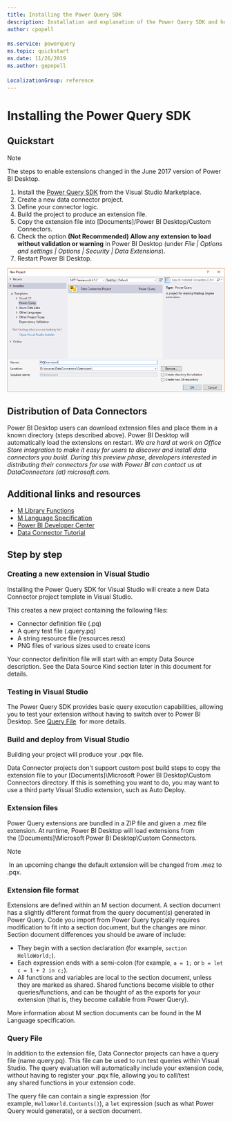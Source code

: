 ```yaml
---
title: Installing the Power Query SDK
description: Installation and explanation of the Power Query SDK and how to use Custom Connectors
author: cpopell

ms.service: powerquery
ms.topic: quickstart
ms.date: 11/26/2019
ms.author: gepopell

LocalizationGroup: reference
---
```


# Installing the Power Query SDK

## Quickstart

> [!Note] 
>The steps to enable extensions changed in the June 2017 version of Power BI Desktop.

1. Install the [Power Query SDK](https://aka.ms/powerquerysdk) from the Visual Studio Marketplace.
2. Create a new data connector project.
3. Define your connector logic.
4. Build the project to produce an extension file.
5. Copy the extension file into [Documents]/Power BI Desktop/Custom Connectors.
6. Check the option **(Not Recommended) Allow any extension to load without validation or warning** in Power BI Desktop (under *File | Options and settings | Options | Security | Data Extensions*).
7. Restart Power BI Desktop.

![Preview Feature](images/newProject.png)

## Distribution of Data Connectors

Power BI Desktop users can download extension files and place them in a known directory (steps described above). Power BI Desktop will automatically load the extensions on restart.
_We are hard at work on Office Store integration to make it easy for users to discover and install data connectors you build. During this preview phase, developers interested in distributing their connectors for use with Power BI can contact us at DataConnectors (at) microsoft.com._

## Additional links and resources
* [M Library Functions](/powerquery-m/power-query-m-function-reference)
* [M Language Specification](/powerquery-m/power-query-m-language-specification)
* [Power BI Developer Center](https://powerbi.microsoft.com/developers/)
* [Data Connector Tutorial](samples/TripPin/README.md)



## Step by step

### Creating a new extension in Visual Studio
Installing the Power Query SDK for Visual Studio will create a new Data Connector project template in Visual Studio.

This creates a new project containing the following files:

* Connector definition file (<connectorName>.pq)
* A query test file (<connectorName>.query.pq)
* A string resource file (resources.resx)
* PNG files of various sizes used to create icons


Your connector definition file will start with an empty Data Source description. See the Data Source Kind section later in this document for details.

### Testing in Visual Studio

The Power Query SDK provides basic query execution capabilities, allowing you to test your extension without having to switch over to Power BI Desktop. See [Query File](#query-file)  for more details.

### Build and deploy from Visual Studio

Building your project will produce your .pqx file.

Data Connector projects don't support custom post build steps to copy the extension file to your [Documents]\Microsoft Power BI Desktop\Custom Connectors directory. If this is something you want to do, you may want to use a third party Visual Studio extension, such as Auto Deploy.

### Extension files

Power Query extensions are bundled in a ZIP file and given a .mez file extension. At runtime, Power BI Desktop will load extensions from the [Documents]\Microsoft Power BI Desktop\Custom Connectors.

>[!Note]
> In an upcoming change the default extension will be changed from .mez to .pqx.

### Extension file format

Extensions are defined within an M section document. A section document has a slightly different format from the query document(s) generated in Power Query. Code you import from Power Query typically requires modification to fit into a section document, but the changes are minor. Section document differences you should be aware of include:

* They begin with a section declaration (for example, `section HelloWorld;`).
* Each expression ends with a semi-colon (for example, `a = 1;` or `b = let c = 1 + 2 in c;`).
* All functions and variables are local to the section document, unless they are marked as shared. Shared functions become visible to other queries/functions, and can be thought of as the exports for your extension (that is, they become callable from Power Query).

More information about M section documents can be found in the M Language specification.

### Query File
In addition to the extension file, Data Connector projects can have a query file (name.query.pq). This file can be used to run test queries within Visual Studio. The query evaluation will automatically include your extension code, without having to register your .pqx file, allowing you to call/test any shared functions in your extension code.

The query file can contain a single expression (for example, `HelloWorld.Contents()`), a `let` expression (such as what Power Query would generate), or a section document.
